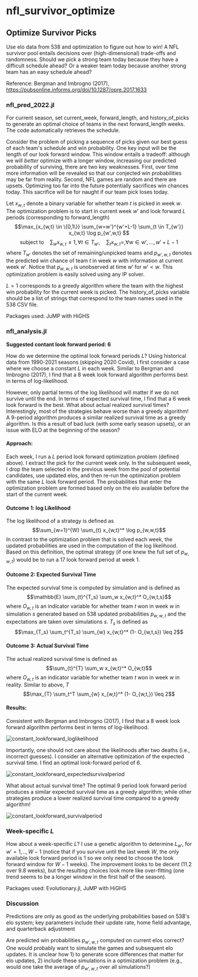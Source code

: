 # nfl_survivor_optimize

## Optimize Survivor Picks

Use elo data from 538 and optimization to figure out how to win! A NFL survivor pool entails decisions over (high-dimensional) trade-offs and randomness. Should we pick a strong team today because they have a difficult schedule ahead? Or a weaker team today because another strong team has an easy schedule ahead?

Reference: Bergman and Imbrogno (2017), https://pubsonline.informs.org/doi/10.1287/opre.2017.1633

### nfl_pred_2022.jl
For current season, set current_week, forward_length, and history_of_picks to generate an optimal choice of teams in the next forward_length weeks. The code automatically retrieves the schedule.

Consider the problem of picking a sequence of picks given our best guess of each team's schedule and win probability. One key input will be the length of our look forward window. This window entails a tradeoff: although we will _better_ optimize with a longer window, increasing our predicted probability of surviving, there are two key weaknesses. First, over time more information will be revealed so that our conjected win probabilities may be far from reality. Second, NFL games are random and there are upsets. Optimizing too far into the future potentially sacrifices win chances today. This sacrifice will be for naught if our team pick loses today.

Let $x_{w,t}$ denote a binary variable for whether team $t$ is picked in week $w$. The optimization problem is to start in current week $w'$ and look forward $L$ periods (corresponding to forward_length)
$$\max_{x_{w,t} \in \{0,1\}} \sum_{w=w'}^{w'+L-1} \sum_{t \in T_{w'}} x_{w,t} \log p_{w',w,t} $$
$$\text{subject to} \quad \sum_{w} x_{w,t} \leq 1, \forall t \in T_{w'}, \quad  \sum_{t} x_{w,t} = ,  \forall w \in w',...,w'+L-1$$
where $T_{w'}$ denotes the set of remaining/unpicked teams and $p_{w',w,t}$ denotes the predicted win chance of team $t$ in week $w$ with information at current week $w'$. Notice that $p_{w,w,t}$ is unobserved at time $w'$ for $w' < w$. This optimization problem is easily solved using any IP solver.

$L=1$ corresponds to a greedy algorithm where the team with the highest win probability for the current week is picked. The history_of_picks variable should be a list of strings that correspond to the team names used in the 538 CSV file.

Packages used: JuMP with HiGHS

### nfl_analysis.jl
**Suggested contant look forward period: 6**

How do we determine the optimal look forward periods $L$? Using historical data from 1990-2021 seasons (skipping 2020 Covid), I first consider a case where we choose a constant $L$ in each week. Similar to Bergman and Imbrogno (2017), I find that a 8 week look forward algorithm performs best in terms of log-likelihood. 

However, only partial terms of the log likelihood will matter if we do not survive until the end. In terms of expected survival time, I find that a 6 week look forward is the best. What about actual realized survival times? Interestingly, most of the strategies behave worse than a greedy algorithm! A 9-period algorithm produces a similar realized survival time as a greedy algorithm. Is this a result of bad luck (with some early season upsets), or an issue with ELO at the beginning of the season?

#### Approach: ####
Each week, I run a $L$ period look forward optimization problem (defined above). I  extract the pick for the current week only. In the subsequent week, I drop the team selected in the previous week from the pool of potential candidates, use updated elos, and then re-run the optimization problem with the same $L$ look forward period. The probabilities that enter the optimization problem are formed based only on the elo available before the start of the current week.

#### Outcome 1: log Likelihood #### 
The log likelihood of a strategy is defined as
$$\sum_{w=1}^{W} \sum_{t} x_{w,t}^* \log p_{w,w,t}$$ 
In contrast to the optimization problem that is solved each week, the updated probabilities are used in the computation of the log likelihood. Based on this definition, the optimal strategy (if one knew the full set of $p_{w,w,t}$) would be to run a 17 look forward period at week 1.

#### Outcome 2: Expected Survival Time #### 
The expected survival time is computed by simulation and is defined as
$$\mathbb{E} \sum_{t}^{T_s}  \sum_w x_{w,t}^* O_{w,t,s}$$ 
where $O_{w,t}$ is an indicator variable for whether team $t$ won in week $w$ in simulation $s$ generated based on 538 updated probabilities $p_{w,w,t}$ and the expectations are taken over simulations $s$. $T_s$ is defined as
$$\max_{T_s} \sum_t^{T_s} \sum_{w} x_{w,t}^* (1- O_{w,t,s}) \leq 2$$ 

#### Outcome 3: Actual Survival Time #### 
The actual realized survival time is defined as
$$\sum_{t}^{T} \sum_w x_{w,t}^* O_{w,t}$$ 
where $O_{w,t}$ is an indicator variable for whether team $t$ won in week $w$ in reality. Similar to above, $T$ 
$$\max_{T} \sum_t^T \sum_{w} x_{w,t}^* (1- O_{w,t,}) \leq 2$$ 


#### Results: ####
Consistent with Bergman and Imbrogno (2017), I find that a 8 week look forward algorithm performs best in terms of log-likelihood. 

![constant_lookforward_loglikelihood](https://user-images.githubusercontent.com/57815640/189217027-1c3f2fb9-6dbd-4c26-a0fd-8513fd1d6186.png)

Importantly, one should not care about the likelihoods after two deaths (i.e., incorrect guesses). I consider an alternative optimization of the expected survival time. I find an optimal look-forward period of 6.

![constant_lookforward_expectedsurvivalperiod](https://user-images.githubusercontent.com/57815640/189270574-10d57818-e69e-4b34-b90c-f772888e15f1.png)

What about actual survival time? The optimal 9 period look forward period produces a similar expected survival time as a greedy algorithm; while other strategies produce a lower realized survival time compared to a greedy algorithm!

![constant_lookforward_survivalperiod](https://user-images.githubusercontent.com/57815640/189229633-01012861-b658-4510-9ea0-50ab55a830cc.png)

### Week-specific $L$
How about a week-specific $L$? I use a genetic algorithm to determine $L_{w'}$, for $w'=1,..,W-1$ (notice that if you survive until the last week $W$, the only available look forward period is 1 so we only need to choose the look forward window for $W-1$ weeks). The improvement looks to be decent (11.2 over 9.8 weeks), but the resulting choices look more like over-fitting (one trend seems to be a longer window in the first half of the season).

Packages used: Evolutionary.jl, JuMP with HiGHS

### Discussion
Predictions are only as good as the underlying probabilities based on 538's elo system; key parameters include their update rate, home field advantage, and quarterback adjustment

Are predicted win probabilities $p_{w',w,t}$ computed on current elos correct? One would probably want to simulate the games and subsequent elo updates. It is unclear how 1) to generate score differences that matter for elo updates, 2) include these simulations in a optimization problem (e.g., would one take the average of $p_{w',w,t}$ over all simulations?)
